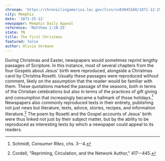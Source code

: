 ```yaml
---
chronam: 'https://chroniclingamerica.loc.gov/lccn/sn83045160/1871-12-25/ed-1/seq-1/\#words=birth+jesus+christ+wise+mary+joseph+child+holy+ghost'
city: Memphis
date: '1871-25-12'
newspaper: Memphis Daily Appeal
reference: 'Matthew 1:18-25'
state: TN
title: The first Christmas
featured: false
author: Olivia Vermane
---
```


During Christmas and Easter, newspapers would sometimes reprint lengthy passages of Scripture. In this instance, most of several chapters from the four Gospels about Jesus' birth were reproduced, alongside a Christmas carol by Christina Rosetti. Usually these passages were reproduced without comment, likely on the assumption that the reader would be familiar with them. These quotations marked the passage of the seasons, both in terms of the Christian celebrations but also in terms of the practices of gift giving and consumption that increasingly became a hallmark of those holidays.[^1] Newspapers also commonly reproduced texts in their entirety, publishing not just news but literature, texts, advice, stories, recipes, and information literature.[^2] The poem by Rosetti and the Gospel accounts of Jesus' birth were thus linked not just by their subject matter, but by the ability to be reproduced as interesting texts by which a newspaper could appeal to its readers.

[^1]: Schmidt, *Consumer Rites*, chs. 3--4.

[^2]: Cordell, "Reprinting, Circulation, and the Network Author," 417--445.
